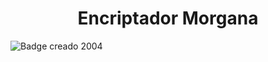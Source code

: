 <h1 align="center"> Encriptador Morgana</h1>

![Badge creado 2004](https://img.shields.io/badge/Created%202024)

<p></p>

